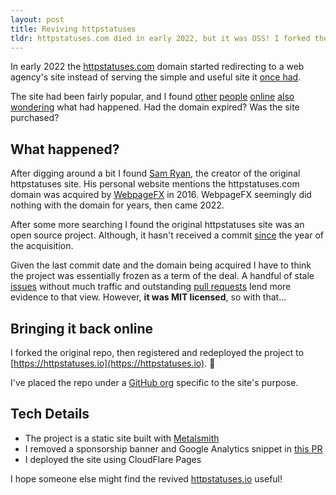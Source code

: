 ```yaml
---
layout: post
title: Reviving httpstatuses
tldr: httpstatuses.com died in early 2022, but it was OSS! I forked the project and redeployed to <a href="https://httpstatuses.io">httpstatuses.io</a>.
---
```


In early 2022 the [httpstatuses.com](https://httpstatuses.com/) domain started redirecting to a web agency's site instead of serving the simple and useful site it [once had](https://web.archive.org/web/20220208004002/https://httpstatuses.com/).

The site had been fairly popular, and I found [other](https://twitter.com/_elpete/status/1502013465526890498?s=20&t=3L-2nqwcv3Ri4LGDuhvlpw) [people](https://twitter.com/davidbiesack/status/1512462684587012098?s=20&t=3L-2nqwcv3Ri4LGDuhvlpw) [online](https://news.ycombinator.com/item?id=30605110) [also](https://github.com/rmaake1/httpstatuses/issues/75) [wondering](https://news.ycombinator.com/item?id=30640630) what had happened. Had the domain expired? Was the site purchased?

## What happened?

After digging around a bit I found [Sam Ryan](https://samryan.co.uk/), the creator of the original httpstatuses site. His personal website mentions the httpstatuses.com domain was acquired by [WebpageFX](https://www.webfx.com/) in 2016. WebpageFX seemingly did nothing with the domain for years, then came 2022.

After some more searching I found the original httpstatuses site was an open source project. Although, it hasn't received a commit [since](https://github.com/rmaake1/httpstatuses/commit/5c0cdbcbf2be4f7f4036d363f63e4dd6230755c9) the year of the acquisition.

Given the last commit date and the domain being acquired I have to think the project was essentially frozen as a term of the deal. A handful of stale [issues](https://github.com/rmaake1/httpstatuses/issues) without much traffic and outstanding [pull requests](https://github.com/rmaake1/httpstatuses/pulls) lend more evidence to that view. However, **it was MIT licensed**, so with that...

## Bringing it back online

I forked the original repo, then registered and redeployed the project to [https://httpstatuses.io](https://httpstatuses.io). 🎉

I've placed the repo under a [GitHub org](https://github.com/httpstatuses) specific to the site's purpose.

## Tech Details

- The project is a static site built with [Metalsmith](https://www.metalsmith.io/)
- I removed a sponsorship banner and Google Analytics snippet in [this PR](https://github.com/httpstatuses/httpstatuses/pull/1)
- I deployed the site using CloudFlare Pages

I hope someone else might find the revived [httpstatuses.io](https://httpstatuses.io) useful!